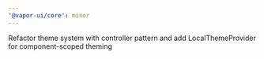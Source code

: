```yaml
---
'@vapor-ui/core': minor
---
```


Refactor theme system with controller pattern and add LocalThemeProvider for component-scoped theming
